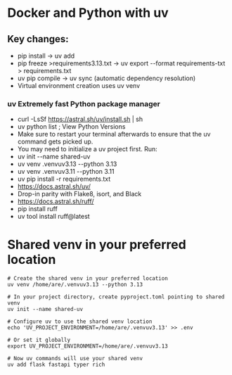 # Docker and Python with uv

## Key changes:
- pip install → uv add
- pip freeze >requirements3.13.txt → uv export --format requirements-txt > requirements.txt
- uv pip compile → uv sync (automatic dependency resolution)
- Virtual environment creation uses uv venv

### uv Extremely fast Python package manager
- curl -LsSf https://astral.sh/uv/install.sh | sh
- uv python list ; View Python Versions
- Make sure to restart your terminal afterwards to ensure that the uv command gets picked up.
- You may need to initialize a uv project first. Run:
- uv init --name shared-uv
- uv venv .venvuv3.13 --python 3.13
- uv venv .venvuv3.11 --python 3.11
- uv pip install -r requirements.txt
- https://docs.astral.sh/uv/
- Drop-in parity with Flake8, isort, and Black
- https://docs.astral.sh/ruff/
- pip install ruff
- uv tool install ruff@latest

# Shared venv in your preferred location
```
# Create the shared venv in your preferred location
uv venv /home/are/.venvuv3.13 --python 3.13

# In your project directory, create pyproject.toml pointing to shared venv
uv init --name shared-uv

# Configure uv to use the shared venv location
echo 'UV_PROJECT_ENVIRONMENT=/home/are/.venvuv3.13' >> .env

# Or set it globally
export UV_PROJECT_ENVIRONMENT=/home/are/.venvuv3.13

# Now uv commands will use your shared venv
uv add flask fastapi typer rich
```

